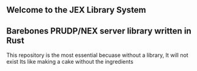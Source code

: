 ## Welcome to the JEX Library System

## Barebones PRUDP/NEX server library written in Rust

This repository is the most essential becuase without a library, It will not exist
Its like making a cake without the ingredients 
